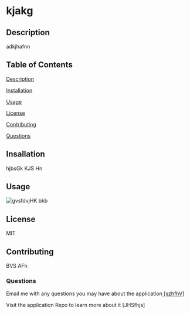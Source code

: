 
  # kjakg

  ## Description
  adkjhafnn
  
  ## Table of Contents

  [Description](#description)

  [Installation](#installation)

  [Usage](#usage)

  [License](#license)

  [Contributing](#contributing)

  [Questions](#questions)
 
  ## Insallation

  hjbsGk KJS Hn
  
  ## Usage

  
  ![gvsfdvjHK bkb](assets/images/screenshot.png)
  
  ## License

  MIT
  
  ## Contributing

  BVS AFh
  
  ### Questions

  Email me with any questions you may have about the application<a href='mailto:szhfhV'> [szhfhV]</a>
  
  Visit the application Repo to learn more about it [JHSfhjs]
